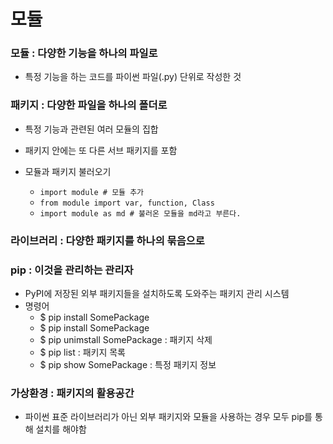 # 모듈

### 모듈 : 다양한 기능을 하나의 파일로
  * 특정 기능을 하는 코드를 파이썬 파일(.py) 단위로 작성한 것
### 패키지 : 다양한 파일을 하나의 폴더로 
  * 특정 기능과 관련된 여러 모듈의 집합
  * 패키지 안에는 또 다른 서브 패키지를 포함

* 모듈과 패키지 불러오기
  * `import module # 모듈 추가 `
  * `from module import var, function, Class`
  * `import module as md # 불러온 모듈을 md라고 부른다. `
  
### 라이브러리 : 다양한 패키지를 하나의 묶음으로
### pip : 이것을 관리하는 관리자
* PyPI에 저장된 외부 패키지들을 설치하도록 도와주는 패키지 관리 시스템
* 명령어
  * $ pip install SomePackage
  * $ pip install SomePackage
  * $ pip unimstall SomePackage : 패키지 삭제
  * $ pip list : 패키지 목록
  * $ pip show SomePackage : 특정 패키지 정보
### 가상환경 : 패키지의 활용공간
* 파이썬 표준 라이브러리가 아닌 외부 패키지와 모듈을 사용하는 경우 모두 pip를 통해 설치를 해야함

